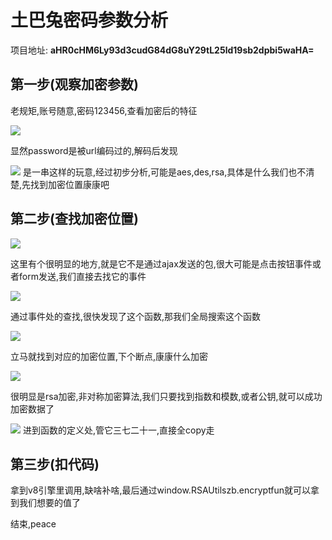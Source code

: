 # 土巴兔密码参数分析

项目地址: **aHR0cHM6Ly93d3cudG84dG8uY29tL25ld19sb2dpbi5waHA=**

## 第一步(观察加密参数)

老规矩,账号随意,密码123456,查看加密后的特征

[![](https://www.heqiang.site/wp-content/uploads/2020/11/wp_editor_md_869003adb26b658d850ab61e54644542.jpg)](https://www.heqiang.site/wp-content/uploads/2020/11/wp_editor_md_869003adb26b658d850ab61e54644542.jpg)

显然password是被url编码过的,解码后发现

[![](https://www.heqiang.site/wp-content/uploads/2020/11/wp_editor_md_a0c694c6f8610d374a3b406b656d1ce0.jpg)](https://www.heqiang.site/wp-content/uploads/2020/11/wp_editor_md_a0c694c6f8610d374a3b406b656d1ce0.jpg)
是一串这样的玩意,经过初步分析,可能是aes,des,rsa,具体是什么我们也不清楚,先找到加密位置康康吧

## 第二步(查找加密位置)

[![](https://www.heqiang.site/wp-content/uploads/2020/11/wp_editor_md_d9f22d479baaa3a3312486ef22033175.jpg)](https://www.heqiang.site/wp-content/uploads/2020/11/wp_editor_md_d9f22d479baaa3a3312486ef22033175.jpg)

这里有个很明显的地方,就是它不是通过ajax发送的包,很大可能是点击按钮事件或者form发送,我们直接去找它的事件

[![](https://www.heqiang.site/wp-content/uploads/2020/11/wp_editor_md_aa319d2b02a8207b23935a8c3e1c347a.jpg)](https://www.heqiang.site/wp-content/uploads/2020/11/wp_editor_md_aa319d2b02a8207b23935a8c3e1c347a.jpg)

通过事件处的查找,很快发现了这个函数,那我们全局搜索这个函数

[![](https://www.heqiang.site/wp-content/uploads/2020/11/wp_editor_md_1222196bd925506ebcb71fe97ad2f87b.jpg)](https://www.heqiang.site/wp-content/uploads/2020/11/wp_editor_md_1222196bd925506ebcb71fe97ad2f87b.jpg)

立马就找到对应的加密位置,下个断点,康康什么加密

[![](https://www.heqiang.site/wp-content/uploads/2020/11/wp_editor_md_2f356bc6923cdbaf93017eb28ba04880.jpg)](https://www.heqiang.site/wp-content/uploads/2020/11/wp_editor_md_2f356bc6923cdbaf93017eb28ba04880.jpg)

很明显是rsa加密,非对称加密算法,我们只要找到指数和模数,或者公钥,就可以成功加密数据了

[![](https://www.heqiang.site/wp-content/uploads/2020/11/wp_editor_md_b45348265f3140d2c24f382ecd4ebf9f.jpg)](https://www.heqiang.site/wp-content/uploads/2020/11/wp_editor_md_b45348265f3140d2c24f382ecd4ebf9f.jpg)
进到函数的定义处,管它三七二十一,直接全copy走

## 第三步(扣代码)

拿到v8引擎里调用,缺啥补啥,最后通过window.RSAUtilszb.encryptfun就可以拿到我们想要的值了

结束,peace